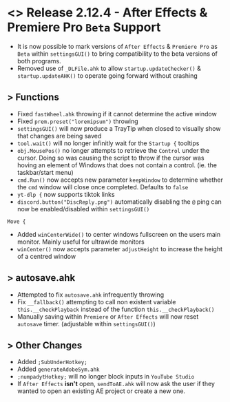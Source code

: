 # <> Release 2.12.4 - After Effects & Premiere Pro `Beta` Support
- It is now possible to mark versions of `After Effects` & `Premiere Pro` as `Beta` within `settingsGUI()` to bring compatibility to the beta versions of both programs.
- Removed use of `_DLFile.ahk` to allow `startup.updateChecker()` & `startup.updateAHK()` to operate going forward without crashing

## > Functions
- Fixed `fastWheel.ahk` throwing if it cannot determine the active window
- Fixed `prem.preset("loremipsum")` throwing
- `settingsGUI()` will now produce a TrayTip when closed to visually show that changes are being saved
- `tool.wait()` will no longer infinitly wait for the `Startup {` tooltips
- `obj.MousePos()` no longer attempts to retrieve the `Control` under the cursor. Doing so was causing the script to throw if the cursor was hoving an element of Windows that does not contain a control. (ie. the taskbar/start menu)
- `cmd.Run()` now accepts new parameter `keepWindow` to determine whether the `cmd` window will close once completed. Defaults to `false`
- `yt-dlp {` now supports tiktok links
- `discord.button("DiscReply.png")` automatically disabling the `@` ping can now be enabled/disabled within `settingsGUI()`

`Move {`
- Added `winCenterWide()` to center windows fullscreen on the users main monitor. Mainly useful for ultrawide monitors
- `winCenter()` now accepts parameter `adjustHeight` to increase the height of a centred window

## > autosave.ahk
- Attempted to fix `autosave.ahk` infrequently throwing
- Fix `__fallback()` attempting to call non existent variable `this.__checkPlayback` instead of the function `this.__checkPlayback()`
- Manually saving within `Premiere` or `After Effects` will now reset `autosave` timer. (adjustable within `settingsGUI()`)

## > Other Changes
- Added `;SubUnderHotkey;`
- Added `generateAdobeSym.ahk`
- `;numpadytHotkey;` will no longer block inputs in `YouTube Studio`
- If `After Effects` **isn't** open, `sendToAE.ahk` will now ask the user if they wanted to open an existing AE project or create a new one.